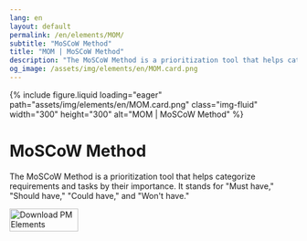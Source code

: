 ```yaml
---
lang: en
layout: default
permalink: /en/elements/MOM/
subtitle: "MoSCoW Method"
title: "MOM | MoSCoW Method"
description: "The MoSCoW Method is a prioritization tool that helps categorize requirements and tasks by their importance. It stands for 'Must have,' 'Should have,' 'Could have,' and 'Won't have.'"
og_image: /assets/img/elements/en/MOM.card.png
---
```


{% include figure.liquid loading="eager" path="assets/img/elements/en/MOM.card.png" class="img-fluid" width="300" height="300" alt="MOM | MoSCoW Method" %}

# MoSCoW Method

The MoSCoW Method is a prioritization tool that helps categorize requirements and tasks by their importance. It stands for "Must have," "Should have," "Could have," and "Won't have."

<a href="https://apps.apple.com/app/apple-store/id6738084498?pt=127441684&ct=website&mt=8">
  <img src="{{ "assets/img/en/appstore.png" | relative_url }}" width="120" height="40" alt="Download PM Elements">
</a>
